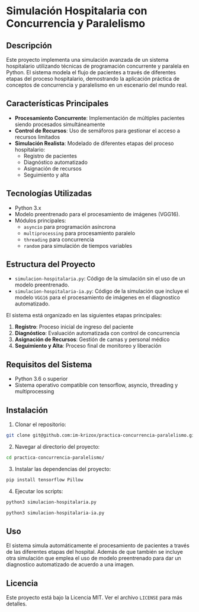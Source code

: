 # Simulación Hospitalaria con Concurrencia y Paralelismo

## Descripción
Este proyecto implementa una simulación avanzada de un sistema hospitalario utilizando técnicas de programación concurrente y paralela en Python. El sistema modela el flujo de pacientes a través de diferentes etapas del proceso hospitalario, demostrando la aplicación práctica de conceptos de concurrencia y paralelismo en un escenario del mundo real.

## Características Principales

- **Procesamiento Concurrente**: Implementación de múltiples pacientes siendo procesados simultáneamente
- **Control de Recursos**: Uso de semáforos para gestionar el acceso a recursos limitados
- **Simulación Realista**: Modelado de diferentes etapas del proceso hospitalario:
  - Registro de pacientes
  - Diagnóstico automatizado
  - Asignación de recursos
  - Seguimiento y alta

## Tecnologías Utilizadas

- Python 3.x
- Modelo preentrenado para el procesamiento de imágenes (VGG16). 
- Módulos principales:
  - `asyncio` para programación asíncrona
  - `multiprocessing` para procesamiento paralelo
  - `threading` para concurrencia
  - `random` para simulación de tiempos variables

## Estructura del Proyecto

- `simulacion-hospitalaria.py`: Código de la simulación sin el uso de un modelo preentrenado.
- `simulacion-hospitalaria-ia.py`: Código de la simulación que incluye el modelo `VGG16` para el procesamiento de imágenes en el diagnostico automatizado. 

El sistema está organizado en las siguientes etapas principales:

1. **Registro**: Proceso inicial de ingreso del paciente
2. **Diagnóstico**: Evaluación automatizada con control de concurrencia
3. **Asignación de Recursos**: Gestión de camas y personal médico
4. **Seguimiento y Alta**: Proceso final de monitoreo y liberación

## Requisitos del Sistema

- Python 3.6 o superior
- Sistema operativo compatible con tensorflow, asyncio, threading y multiprocessing

## Instalación

1. Clonar el repositorio:
```bash
git clone git@github.com:im-krizox/practica-concurrencia-paralelismo.git
```

2. Navegar al directorio del proyecto:
```bash
cd practica-concurrencia-paralelismo/
```

3. Instalar las dependencias del proyecto:
```bash
pip install tensorflow Pillow
```

4. Ejecutar los scripts:
```bash
python3 simulacion-hospitalaria.py
```

```bash
python3 simulacion-hospitalaria-ia.py
```

## Uso

El sistema simula automáticamente el procesamiento de pacientes a través de las diferentes etapas del hospital. Además de que también se incluye otra simulación que emplea el uso de modelo preentrenado para dar un diagnostico automatizado de acuerdo a una imagen.

## Licencia

Este proyecto está bajo la Licencia MIT. Ver el archivo `LICENSE` para más detalles.

